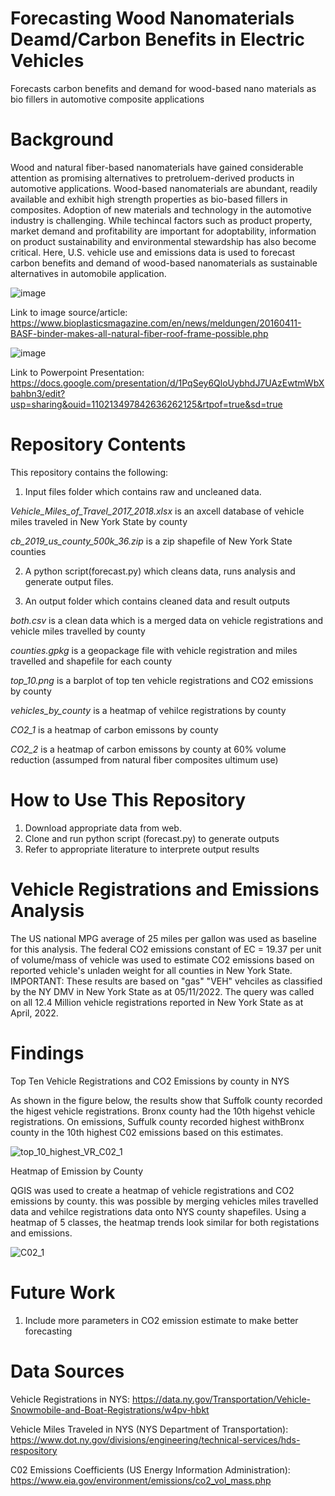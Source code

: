 # Forecasting Wood Nanomaterials Deamd/Carbon Benefits in Electric Vehicles 
Forecasts carbon benefits and demand for wood-based nano materials as bio fillers in automotive composite applications 

# Background
Wood and natural fiber-based nanomaterials have gained considerable attention as promising alternatives to pretroluem-derived products in automotive applications. Wood-based nanomaterials are abundant, readily available and exhibit high strength properties as bio-based fillers in composites. Adoption of new materials and technology in the automotive industry is challenging. While techincal factors such as product property, market demand and profitability are important for adoptability, information on product sustainability and environmental stewardship has also become critical. Here, U.S. vehicle use and emissions data is used to forecast carbon benefits and demand of wood-based nanomaterials as sustainable alternatives in automobile application.

![image](https://user-images.githubusercontent.com/97989922/164337724-873c5ae2-a008-490c-ad0a-68feb9a8b4ca.jpeg)

Link to image source/article: 
https://www.bioplasticsmagazine.com/en/news/meldungen/20160411-BASF-binder-makes-all-natural-fiber-roof-frame-possible.php

![image](https://user-images.githubusercontent.com/97989922/164337847-660d7ed7-134f-4f8f-ba2c-a083354b1e57.png)

Link to Powerpoint Presentation: https://docs.google.com/presentation/d/1PqSey6QloUybhdJ7UAzEwtmWbXbahbn3/edit?usp=sharing&ouid=110213497842636262125&rtpof=true&sd=true

# Repository Contents
This repository contains the following:

1. Input files folder which contains raw and uncleaned data.

_Vehicle_Miles_of_Travel_2017_2018.xlsx_ is an axcell database of vehicle miles traveled in New York State by county

_cb_2019_us_county_500k_36.zip_ is a zip shapefile of New York State counties


2.  A python script(forecast.py) which cleans data, runs analysis and generate output files. 


3.  An output folder which contains cleaned data and result outputs
 
 _both.csv_ is a clean data which is a merged data on vehicle registrations and vehicle miles travelled by county

_counties.gpkg_ is a geopackage file with vehicle registration and miles travelled and shapefile for each county 

_top_10.png_ is a barplot of top ten vehicle registrations and CO2 emissions by county 

_vehicles_by_county_ is a heatmap of vehilce registrations by county

_CO2_1_ is a heatmap of carbon emissons by county

_CO2_2_ is a heatmap of carbon emissons by county at 60% volume reduction (assumped from natural fiber composites ultimum use)



# How to Use This Repository
1. Download appropriate data from web.
2. Clone and run python script (forecast.py) to generate outputs
3. Refer to appropriate literature to interprete output results

# Vehicle Registrations and Emissions Analysis

The US national MPG average of 25 miles per gallon was used as baseline for this analysis.
The federal CO2 emissions constant of EC = 19.37 per unit of volume/mass of vehicle was used to estimate CO2 emissions based on reported vehicle's unladen weight for all counties in New York State. 
IMPORTANT: These results are based on "gas" "VEH" vehciles as classified by the NY DMV in New York State as at 05/11/2022. The query was called on all 12.4 Million vehicle registrations reported in New York State as at April, 2022.

# Findings
Top Ten Vehicle Registrations and CO2 Emissions by county in NYS

As shown in the figure below, the results show that Suffolk county recorded the higest vehicle registrations. Bronx county had the 10th higehst vehicle registrations. On emissions, Suffulk county recorded highest withBronx county in the 10th highest C02 emissions based on this estimates. 


![top_10_highest_VR_C02_1](https://user-images.githubusercontent.com/97989922/170094914-f6d71283-560a-4d20-9172-f5703397b326.png)


Heatmap of Emission by County

QGIS was used to create a heatmap of vehicle registrations and CO2 emissions by county. this was possible by merging vehicles miles travelled data and vehilce registrations data onto NYS county shapefiles. Using a heatmap of 5 classes, the heatmap trends look similar for both registations and emissions.

![C02_1](https://user-images.githubusercontent.com/97989922/170101880-c6b777ab-ea69-4f02-be21-12994358dd27.png)

# Future Work

1. Include more parameters in CO2 emission estimate to make better forecasting

# Data Sources

Vehicle Registrations in NYS: 
https://data.ny.gov/Transportation/Vehicle-Snowmobile-and-Boat-Registrations/w4pv-hbkt 

Vehicle Miles Traveled in NYS (NYS Department of Transportation): 
https://www.dot.ny.gov/divisions/engineering/technical-services/hds-respository

C02 Emissions Coefficients (US Energy Information Administration): 
https://www.eia.gov/environment/emissions/co2_vol_mass.php
